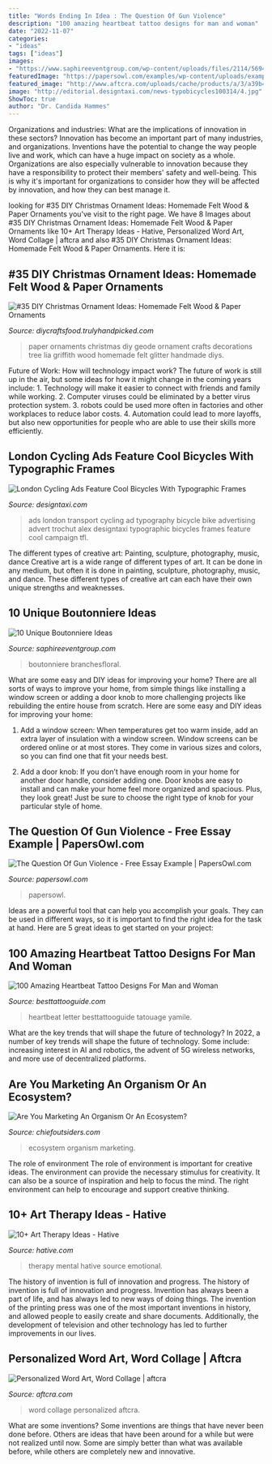 ```yaml
---
title: "Words Ending In Idea : The Question Of Gun Violence"
description: "100 amazing heartbeat tattoo designs for man and woman"
date: "2022-11-07"
categories:
- "ideas"
tags: ["ideas"]
images:
- "https://www.saphireeventgroup.com/wp-content/uploads/files/2114/5694/2697/unique_boutonniere_4.jpg"
featuredImage: "https://papersowl.com/examples/wp-content/uploads/examples/71239-image-example.png"
featured_image: "http://www.aftcra.com/uploads/cache/products/a/3/a39b43da29afcefa05f889315d5faa136e76786e_249983_659807_300x300.jpg"
image: "http://editorial.designtaxi.com/news-typobicycles100314/4.jpg"
ShowToc: true
author: "Dr. Candida Hammes"
---
```



Organizations and industries: What are the implications of innovation in these sectors?
Innovation has become an important part of many industries, and organizations. Inventions have the potential to change the way people live and work, which can have a huge impact on society as a whole. Organizations are also especially vulnerable to innovation because they have a responsibility to protect their members' safety and well-being. This is why it's important for organizations to consider how they will be affected by innovation, and how they can best manage it.

	

		
looking for #35 DIY Christmas Ornament Ideas: Homemade Felt Wood &amp; Paper Ornaments you've visit to the right page. We have 8 Images about #35 DIY Christmas Ornament Ideas: Homemade Felt Wood &amp; Paper Ornaments like 10+ Art Therapy Ideas - Hative, Personalized Word Art, Word Collage | aftcra and also #35 DIY Christmas Ornament Ideas: Homemade Felt Wood &amp; Paper Ornaments. Here it is:
		
    
## #35 DIY Christmas Ornament Ideas: Homemade Felt Wood &amp; Paper Ornaments

<img loading=lazy src="http://diycraftsfood.trulyhandpicked.com/wp-content/uploads/2016/12/DIY-paper-Geode-Christmas-Ornaments.jpg" onerror="this.onerror=null;this.src='https://tse1.mm.bing.net/th?id=OIP.Zi4_d9Bvm1Yo4j0GhxDbQQHaL8&amp;pid=15.1';" alt="#35 DIY Christmas Ornament Ideas: Homemade Felt Wood &amp; Paper Ornaments">

_Source: diycraftsfood.trulyhandpicked.com_

>paper ornaments christmas diy geode ornament crafts decorations tree lia griffith wood homemade felt glitter handmade diys. 

	

Future of Work: How will technology impact work?
The future of work is still up in the air, but some ideas for how it might change in the coming years include: 1. Technology will make it easier to connect with friends and family while working. 
2. Computer viruses could be eliminated by a better virus protection system. 
3. robots could be used more often in factories and other workplaces to reduce labor costs. 
4. Automation could lead to more layoffs, but also new opportunities for people who are able to use their skills more efficiently.

    
## London Cycling Ads Feature Cool Bicycles With Typographic Frames

<img loading=lazy src="http://editorial.designtaxi.com/news-typobicycles100314/4.jpg" onerror="this.onerror=null;this.src='https://tse2.mm.bing.net/th?id=OIP.AZLq7BEYv562p-JiJfEAmgHaK6&amp;pid=15.1';" alt="London Cycling Ads Feature Cool Bicycles With Typographic Frames">

_Source: designtaxi.com_

>ads london transport cycling ad typography bicycle bike advertising advert trochut alex designtaxi typographic bicycles frames feature cool campaign tfl. 

	

The different types of creative art: Painting, sculpture, photography, music, dance
Creative art is a wide range of different types of art. It can be done in any medium, but often it is done in painting, sculpture, photography, music, and dance. These different types of creative art can each have their own unique strengths and weaknesses.

    
## 10 Unique Boutonniere Ideas

<img loading=lazy src="https://www.saphireeventgroup.com/wp-content/uploads/files/2114/5694/2697/unique_boutonniere_4.jpg" onerror="this.onerror=null;this.src='https://tse4.mm.bing.net/th?id=OIP.5TqLrgNHkZo4s1fshs03xAAAAA&amp;pid=15.1';" alt="10 Unique Boutonniere Ideas">

_Source: saphireeventgroup.com_

>boutonniere branchesfloral. 

	

What are some easy and DIY ideas for improving your home?
There are all sorts of ways to improve your home, from simple things like installing a window screen or adding a door knob to more challenging projects like rebuilding the entire house from scratch. Here are some easy and DIY ideas for improving your home: 
1. Add a window screen: When temperatures get too warm inside, add an extra layer of insulation with a window screen. Window screens can be ordered online or at most stores. They come in various sizes and colors, so you can find one that fit your needs best.

2. Add a door knob: If you don’t have enough room in your home for another door handle, consider adding one. Door knobs are easy to install and can make your home feel more organized and spacious. Plus, they look great! Just be sure to choose the right type of knob for your particular style of home.

    
## The Question Of Gun Violence - Free Essay Example | PapersOwl.com

<img loading=lazy src="https://papersowl.com/examples/wp-content/uploads/examples/71239-image-example.png" onerror="this.onerror=null;this.src='https://tse2.mm.bing.net/th?id=OIP.H5ClV1ryC_kw-phdpjEHvQHaMb&amp;pid=15.1';" alt="The Question Of Gun Violence - Free Essay Example | PapersOwl.com">

_Source: papersowl.com_

>papersowl. 

	

Ideas are a powerful tool that can help you accomplish your goals. They can be used in different ways, so it is important to find the right idea for the task at hand. Here are 5 great ideas to get started on your project: 

    
## 100 Amazing Heartbeat Tattoo Designs For Man And Woman

<img loading=lazy src="http://besttattooguide.com/wp-content/uploads/2019/03/Heart-Beat-Tattoo-10-1.jpg" onerror="this.onerror=null;this.src='https://tse1.mm.bing.net/th?id=OIP.PsEkUSDZ8PS29UVjGBS2cwHaJ4&amp;pid=15.1';" alt="100 Amazing Heartbeat Tattoo Designs For Man and Woman">

_Source: besttattooguide.com_

>heartbeat letter besttattooguide tatouage yamile. 

	

What are the key trends that will shape the future of technology?
In 2022, a number of key trends will shape the future of technology. Some include: increasing interest in AI and robotics, the advent of 5G wireless networks, and more use of decentralized platforms.

    
## Are You Marketing An Organism Or An Ecosystem?

<img loading=lazy src="http://www.chiefoutsiders.com/hubfs/ecosystem.jpg#keepProtocol" onerror="this.onerror=null;this.src='https://tse2.mm.bing.net/th?id=OIP.XJZYqrpocPc1Lr-nWi0a5gHaFj&amp;pid=15.1';" alt="Are You Marketing An Organism Or An Ecosystem?">

_Source: chiefoutsiders.com_

>ecosystem organism marketing. 

	

The role of environment
The role of environment is important for creative ideas. The environment can provide the necessary stimulus for creativity. It can also be a source of inspiration and help to focus the mind. The right environment can help to encourage and support creative thinking.

    
## 10+ Art Therapy Ideas - Hative

<img loading=lazy src="https://hative.com/wp-content/uploads/2014/05/art-therapy-ideas/12-art-therapy-ideas.jpg" onerror="this.onerror=null;this.src='https://tse4.mm.bing.net/th?id=OIP.7hIxjGXegd7aaFnlzaj2qAAAAA&amp;pid=15.1';" alt="10+ Art Therapy Ideas - Hative">

_Source: hative.com_

>therapy mental hative source emotional. 

	

The history of invention is full of innovation and progress.
The history of invention is full of innovation and progress. Invention has always been a part of life, and has always led to new ways of doing things. The invention of the printing press was one of the most important inventions in history, and allowed people to easily create and share documents. Additionally, the development of television and other technology has led to further improvements in our lives.

    
## Personalized Word Art, Word Collage | Aftcra

<img loading=lazy src="http://www.aftcra.com/uploads/cache/products/a/3/a39b43da29afcefa05f889315d5faa136e76786e_249983_659807_300x300.jpg" onerror="this.onerror=null;this.src='https://tse4.mm.bing.net/th?id=OIP.MfN8uWPdVKew3qTtvu1QkAAAAA&amp;pid=15.1';" alt="Personalized Word Art, Word Collage | aftcra">

_Source: aftcra.com_

>word collage personalized aftcra. 

	

What are some inventions?
Some inventions are things that have never been done before. Others are ideas that have been around for a while but were not realized until now. Some are simply better than what was available before, while others are completely new and innovative.


